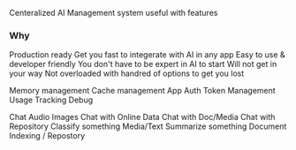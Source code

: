 

Centeralized AI Management system useful with features

### Why
Production ready
Get you fast to integerate with AI in any app
Easy to use & developer friendly 
You don't have to be expert in AI to start
Will not get in your way
Not overloaded with handred of options to get you lost


Memory management
Cache management
App Auth Token Management
Usage Tracking
Debug


Chat
Audio
Images
Chat with Online Data
Chat with Doc/Media
Chat with Repository
Classify something Media/Text
Summarize something
Document Indexing / Repostory



